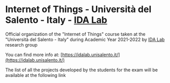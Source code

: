 # Internet of Things - Università del Salento - Italy - [IDA Lab](https://idalab.unisalento.it/)

Official organization of the "Internet of Things" course taken at the "Università del Salento - Italy" during Academic Year 2021-2022 by [IDA Lab](https://idalab.unisalento.it/) research group

You can find more info at:
[https://idalab.unisalento.it/](https://idalab.unisalento.it/)

The list of all the projects developed by the students for the exam will be available at the following link

